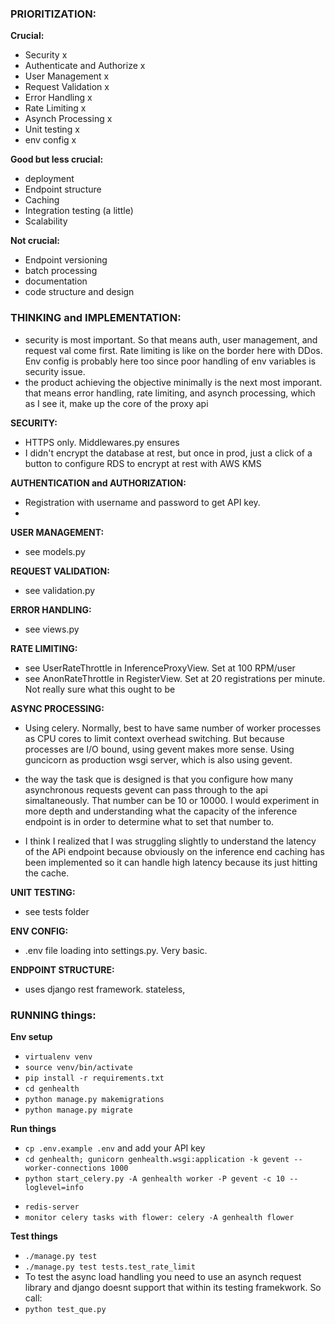 ### PRIORITIZATION:

**Crucial:**
- Security x
- Authenticate and Authorize x 
- User Management x 
- Request Validation x
- Error Handling x
- Rate Limiting x
- Asynch Processing x 
- Unit testing x
- env config x 

**Good but less crucial:**
- deployment
- Endpoint structure 
- Caching
- Integration testing (a little)
- Scalability

**Not crucial:**
- Endpoint versioning
- batch processing
- documentation
- code structure and design

### THINKING and IMPLEMENTATION:
- security is most important. So that means auth, user management, and request val come first. Rate limiting is like on the border here with DDos. Env config is probably here too since poor handling of env variables is security issue.
- the product achieving the objective minimally is the next most imporant. that means error handling, rate limiting, and asynch processing, which as I see it, make up the core of the proxy api


**SECURITY:**
- HTTPS only. Middlewares.py ensures
- I didn't encrypt the database at rest, but once in prod, just a click of a button to configure RDS to encrypt at rest with AWS KMS

**AUTHENTICATION and AUTHORIZATION:**
- Registration with username and password to get API key. 
- 

**USER MANAGEMENT:**
- see models.py

**REQUEST VALIDATION:**
- see validation.py

**ERROR HANDLING:**
- see views.py

**RATE LIMITING:**
- see UserRateThrottle in InferenceProxyView. Set at 100 RPM/user
- see AnonRateThrottle in RegisterView. Set at 20 registrations per minute. Not really sure what this ought to be

**ASYNC PROCESSING:**
- Using celery. Normally, best to have same number of worker processes as CPU cores to limit context overhead switching. But because processes are I/O bound, using gevent makes more sense. Using guncicorn as production wsgi server, which is also using gevent.

- the way the task que is designed is that you configure how many asynchronous requests gevent can pass through to the api simaltaneously. That number can be 10 or 10000. I would experiment in more depth and understanding what the capacity of the inference endpoint is in order to determine what to set that number to.  

- I think I realized that I was struggling slightly to understand the latency of the APi endpoint because obviously on the inference end caching has been implemented so it can handle high latency because its just hitting the cache. 

**UNIT TESTING:**
- see tests folder

**ENV CONFIG:**
- .env file loading into settings.py. Very basic. 


**ENDPOINT STRUCTURE:**
- uses django rest framework. stateless, 

### RUNNING things:

**Env setup**
* `virtualenv venv`
* `source venv/bin/activate`
* `pip install -r requirements.txt`
* `cd genhealth`
* `python manage.py makemigrations`
* `python manage.py migrate`

**Run things**

* `cp .env.example .env` and add your API key
* `cd genhealth; gunicorn genhealth.wsgi:application -k gevent --worker-connections 1000`
* `python start_celery.py -A genhealth worker -P gevent -c 10 --loglevel=info`
<!-- --pool=solo -->
* `redis-server`
* `monitor celery tasks with flower: celery -A genhealth flower`

**Test things**
* `./manage.py test`
* `./manage.py test tests.test_rate_limit`
* To test the async load handling you need to use an asynch request library and django doesnt support that within 
its testing framekwork. So call:
* `python test_que.py`

